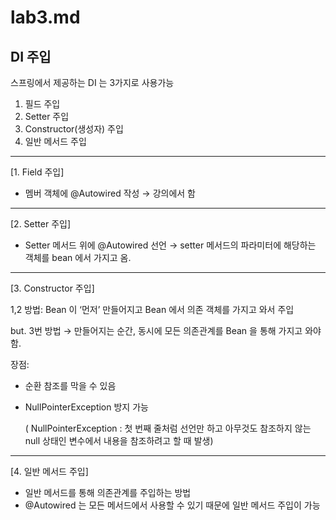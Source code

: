 # lab3.md

## DI 주입

스프링에서 제공하는 DI 는 3가지로 사용가능

1. 필드 주입
2. Setter 주입
3. Constructor(생성자) 주입
4. 일반 메서드 주입

---

[1. Field 주입]

- 멤버 객체에 @Autowired 작성 → 강의에서 함

---

[2. Setter 주입]

- Setter 메서드 위에 @Autowired 선언 → setter 메서드의 파라미터에 해당하는 객체를 bean 에서 가지고 옴.

---

[3. Constructor 주입]

1,2 방법: Bean 이 ‘먼저’ 만들어지고 Bean 에서 의존 객체를 가지고 와서 주입

but. 3번 방법 → 만들어지는 순간, 동시에 모든 의존관계를 Bean 을 통해 가지고 와야함.

장점: 

- 순환 참조를 막을 수 있음
- NullPointerException  방지 가능
    
    ( NullPointerException : 첫 번째 줄처럼 선언만 하고 아무것도 참조하지 않는 null 상태인 변수에서 내용을 참조하려고 할 때 발생)
    

---

[4. 일반 메서드 주입]

- 일반 메서드를 통해 의존관계를 주입하는 방법
- @Autowired 는 모든 메서드에서 사용할 수 있기 때문에 일반 메서드 주입이 가능
